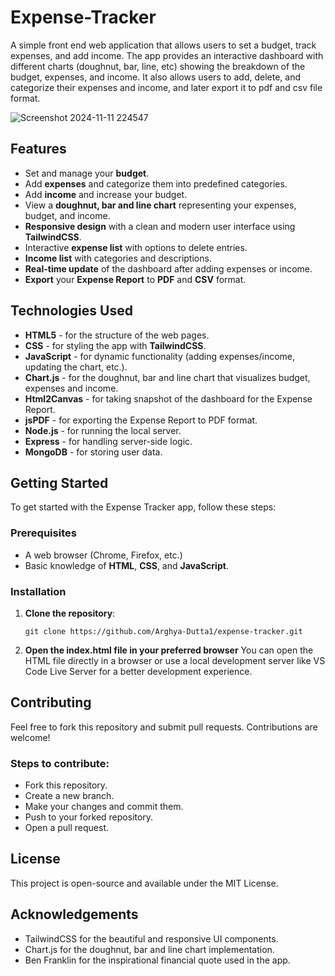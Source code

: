 # Expense-Tracker
A simple front end web application that allows users to set a budget, track expenses, and add income. The app provides an interactive dashboard with different charts (doughnut, bar, line, etc) showing the breakdown of the budget, expenses, and income. It also allows users to add, delete, and categorize their expenses and income, and later export it to pdf and csv file format.


![Screenshot 2024-11-11 224547](https://github.com/user-attachments/assets/bdb80009-582b-40fc-9127-2a5ef335f348)


## Features

- Set and manage your **budget**.
- Add **expenses** and categorize them into predefined categories.
- Add **income** and increase your budget.
- View a **doughnut, bar and line chart** representing your expenses, budget, and income.
- **Responsive design** with a clean and modern user interface using **TailwindCSS**.
- Interactive **expense list** with options to delete entries.
- **Income list** with categories and descriptions.
- **Real-time update** of the dashboard after adding expenses or income.
- **Export** your **Expense Report** to **PDF** and **CSV** format.

## Technologies Used

- **HTML5** - for the structure of the web pages.
- **CSS** - for styling the app with **TailwindCSS**.
- **JavaScript** - for dynamic functionality (adding expenses/income, updating the chart, etc.).
- **Chart.js** - for the doughnut, bar and line chart that visualizes budget, expenses and income.
- **Html2Canvas** - for taking snapshot of the dashboard for the Expense Report.
- **jsPDF** - for exporting the Expense Report to PDF format.
- **Node.js** - for running the local server.
- **Express** - for handling server-side logic.
- **MongoDB** - for storing user data.

## Getting Started

To get started with the Expense Tracker app, follow these steps:

### Prerequisites

- A web browser (Chrome, Firefox, etc.)
- Basic knowledge of **HTML**, **CSS**, and **JavaScript**.

### Installation

1. **Clone the repository**:

   ```console
   git clone https://github.com/Arghya-Dutta1/expense-tracker.git
   ```
2. **Open the index.html file in your preferred browser**
   You can open the HTML file directly in a browser or use a local development server like VS Code Live Server for a better development experience.

## Contributing
Feel free to fork this repository and submit pull requests. Contributions are welcome!

### Steps to contribute:
- Fork this repository.
- Create a new branch.
- Make your changes and commit them.
- Push to your forked repository.
- Open a pull request.

## License
This project is open-source and available under the MIT License.

## Acknowledgements
- TailwindCSS for the beautiful and responsive UI components.
- Chart.js for the doughnut, bar and line chart implementation.
- Ben Franklin for the inspirational financial quote used in the app.
